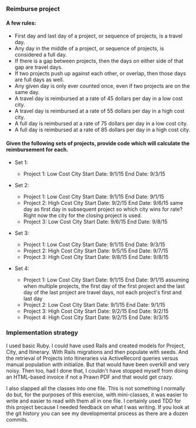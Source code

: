 ### Reimburse project

#### A few rules:
* First day and last day of a project, or sequence of projects, is a travel day.
* Any day in the middle of a project, or sequence of projects, is considered a full day.
* If there is a gap between projects, then the days on either side of that gap are travel days.
* If two projects push up against each other, or overlap, then those days are full days as well.
* Any given day is only ever counted once, even if two projects are on the same day.
* A travel day is reimbursed at a rate of 45 dollars per day in a low cost city.
* A travel day is reimbursed at a rate of 55 dollars per day in a high cost city.
* A full day is reimbursed at a rate of 75 dollars per day in a low cost city.
* A full day is reimbursed at a rate of 85 dollars per day in a high cost city.

#### Given the following sets of projects, provide code which will calculate the reimbursement for each.

* Set 1:
  * Project 1: Low Cost City Start Date: 9/1/15 End Date: 9/3/15

* Set 2:
  * Project 1: Low Cost City Start Date: 9/1/15 End Date: 9/1/15
  * Project 2: High Cost City Start Date: 9/2/15 End Date: 9/6/15 same day as first day in subsequent project so which city wins for rate? Right now the city for the closing project is used.
  * Project 3: Low Cost City Start Date: 9/6/15 End Date: 9/8/15

* Set 3:
  * Project 1: Low Cost City Start Date: 9/1/15 End Date: 9/3/15
  * Project 2: High Cost City Start Date: 9/5/15 End Date: 9/7/15
  * Project 3: High Cost City Start Date: 9/8/15 End Date: 9/8/15

* Set 4:
  * Project 1: Low Cost City Start Date: 9/1/15 End Date: 9/1/15 assuming when multiple projects, the first day of the first project and the last day of the last project are travel days, not each project's first and last day
  * Project 2: Low Cost City Start Date: 9/1/15 End Date: 9/1/15
  * Project 3: High Cost City Start Date: 9/2/15 End Date: 9/2/15
  * Project 4: High Cost City Start Date: 9/2/15 End Date: 9/3/15

### Implementation strategy

I used basic Ruby. I could have used Rails and created models for Project, City, and Itinerary. With Rails migrations and then populate with seeds. And the retrieval of Projects into Itineraries via ActiveRecord queries versus manual population with initialize. But that would have been overkill and very noisy. Then too, had I done that, I couldn't have stopped myself from doing an HTML-based invoice if not a Prawn PDF and that would get crazy.

I also slapped all the classes into one file. This is not something I normally do but, for the purposes of this exercise, with mini-classes, it was easier to write and easier to read with them all in one file. I certainly used TDD for this project because I needed feedback on what I was writing. If you look at the git history you can see my developmental process as there are a dozen commits.
